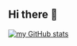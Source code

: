 ## Hi there 👋

<!--
**KevRiver/KevRiver** is a ✨ _special_ ✨ repository because its `README.md` (this file) appears on your GitHub profile.
-->
[![my GitHub stats](https://github-readme-stats.vercel.app/api?username=KevRiver&hide=stars,contribs&count_private=true&show_icons=true&&theme=radical)](https://github.com/KevRiver/github-readme-stats)
